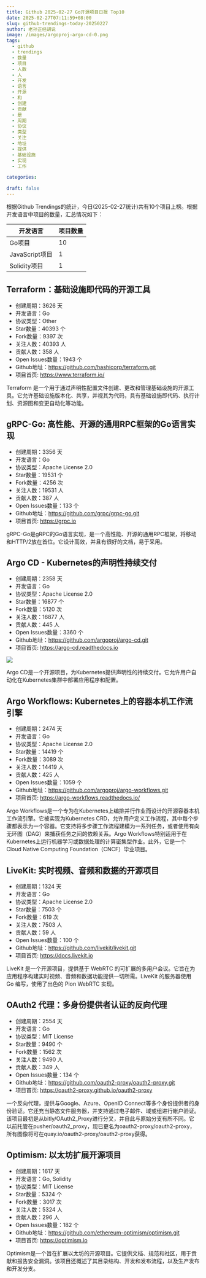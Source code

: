 ```yaml
---
title: Github 2025-02-27 Go开源项目日报 Top10
date: 2025-02-27T07:11:59+08:00
slug: github-trendings-today-20250227
author: 老孙正经胡说
image: /images/argoproj-argo-cd-0.png
tags:
  - github
  - trendings
  - 数量
  - 项目
  - 人数
  - 人
  - 开发
  - 语言
  - 开源
  - 和
  - 创建
  - 贡献
  - 是
  - 周期
  - 协议
  - 类型
  - 关注
  - 地址
  - 提供
  - 基础设施
  - 实现
  - 工作

categories:

draft: false
---
```



根据Github Trendings的统计，今日(2025-02-27统计)共有10个项目上榜。根据开发语言中项目的数量，汇总情况如下：

| 开发语言 | 项目数量 |
|  ----  | ----  |
| Go项目 | 10 |
| JavaScript项目 | 1 |
| Solidity项目 | 1 |

## Terraform：基础设施即代码的开源工具

* 创建周期：3626 天
* 开发语言：Go
* 协议类型：Other
* Star数量：40393 个
* Fork数量：9397 次
* 关注人数：40393 人
* 贡献人数：358 人
* Open Issues数量：1943 个
* Github地址：https://github.com/hashicorp/terraform.git
* 项目首页: https://www.terraform.io/


Terraform 是一个用于通过声明性配置文件创建、更改和管理基础设施的开源工具。它允许基础设施版本化、共享，并视其为代码，具有基础设施即代码、执行计划、资源图和变更自动化等功能。

## gRPC-Go: 高性能、开源的通用RPC框架的Go语言实现

* 创建周期：3356 天
* 开发语言：Go
* 协议类型：Apache License 2.0
* Star数量：19531 个
* Fork数量：4256 次
* 关注人数：19531 人
* 贡献人数：387 人
* Open Issues数量：133 个
* Github地址：https://github.com/grpc/grpc-go.git
* 项目首页: https://grpc.io


gRPC-Go是gRPC的Go语言实现，是一个高性能、开源的通用RPC框架，将移动和HTTP/2放在首位。它设计高效，并且有很好的文档，易于采用。

## Argo CD - Kubernetes的声明性持续交付

* 创建周期：2358 天
* 开发语言：Go
* 协议类型：Apache License 2.0
* Star数量：16877 个
* Fork数量：5120 次
* 关注人数：16877 人
* 贡献人数：445 人
* Open Issues数量：3360 个
* Github地址：https://github.com/argoproj/argo-cd.git
* 项目首页: https://argo-cd.readthedocs.io


![](/images/argoproj-argo-cd-0.png)

Argo CD是一个开源项目，为Kubernetes提供声明性的持续交付。它允许用户自动化在Kubernetes集群中部署应用程序和配置。

## Argo Workflows: Kubernetes上的容器本机工作流引擎

* 创建周期：2474 天
* 开发语言：Go
* 协议类型：Apache License 2.0
* Star数量：14419 个
* Fork数量：3089 次
* 关注人数：14419 人
* 贡献人数：425 人
* Open Issues数量：1059 个
* Github地址：https://github.com/argoproj/argo-workflows.git
* 项目首页: https://argo-workflows.readthedocs.io/


Argo Workflows是一个专为在Kubernetes上编排并行作业而设计的开源容器本机工作流引擎。它被实现为Kubernetes CRD，允许用户定义工作流程，其中每个步骤都表示为一个容器。它支持将多步骤工作流程建模为一系列任务，或者使用有向无环图（DAG）来捕获任务之间的依赖关系。Argo Workflows特别适用于在Kubernetes上运行机器学习或数据处理的计算密集型作业。此外，它是一个Cloud Native Computing Foundation（CNCF）毕业项目。

## LiveKit: 实时视频、音频和数据的开源项目

* 创建周期：1324 天
* 开发语言：Go
* 协议类型：Apache License 2.0
* Star数量：7503 个
* Fork数量：619 次
* 关注人数：7503 人
* 贡献人数：59 人
* Open Issues数量：100 个
* Github地址：https://github.com/livekit/livekit.git
* 项目首页: https://docs.livekit.io


LiveKit 是一个开源项目，提供基于 WebRTC 的可扩展的多用户会议。它旨在为应用程序构建实时视频、音频和数据功能提供一切所需。LiveKit 的服务器使用 Go 编写，使用了出色的 Pion WebRTC 实现。

## OAuth2 代理：多身份提供者认证的反向代理

* 创建周期：2554 天
* 开发语言：Go
* 协议类型：MIT License
* Star数量：9490 个
* Fork数量：1562 次
* 关注人数：9490 人
* 贡献人数：349 人
* Open Issues数量：134 个
* Github地址：https://github.com/oauth2-proxy/oauth2-proxy.git
* 项目首页: https://oauth2-proxy.github.io/oauth2-proxy


一个反向代理，提供与Google、Azure、OpenID Connect等多个身份提供者的身份验证。它还充当静态文件服务器，并支持通过电子邮件、域或组进行帐户验证。该项目最初是从bitly/OAuth2_Proxy进行分叉，并自此与原始分支有所不同。它以前托管在pusher/oauth2_proxy，现已更名为oauth2-proxy/oauth2-proxy，所有图像将可在quay.io/oauth2-proxy/oauth2-proxy获得。

## Optimism: 以太坊扩展开源项目

* 创建周期：1617 天
* 开发语言：Go, Solidity
* 协议类型：MIT License
* Star数量：5324 个
* Fork数量：3017 次
* 关注人数：5324 人
* 贡献人数：296 人
* Open Issues数量：182 个
* Github地址：https://github.com/ethereum-optimism/optimism.git
* 项目首页: https://optimism.io


Optimism是一个旨在扩展以太坊的开源项目。它提供文档、规范和社区，用于贡献和报告安全漏洞。该项目还概述了其目录结构、开发和发布流程，以及生产发布和开发分支。

